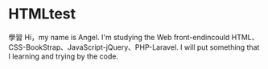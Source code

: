 # HTMLtest
學習
Hi，my name is Angel.
I'm studying the Web front-endincould HTML、CSS-BookStrap、JavaScript-jQuery、PHP-Laravel.
I will put something that I learning and trying by the code.
